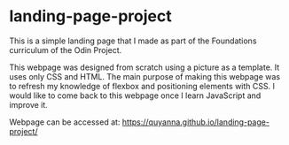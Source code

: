 # landing-page-project
This is a simple landing page that I made as part of the Foundations curriculum of the Odin Project. 

This webpage was designed from scratch using a picture as a template. It uses only CSS and HTML. The main 
purpose of making this webpage was to refresh my knowledge of flexbox and positioning elements with CSS. I would like
to come back to this webpage once I learn JavaScript and improve it.  

Webpage can be accessed at: https://quyanna.github.io/landing-page-project/

